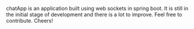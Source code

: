 chatApp is an application built using web sockets in spring boot. It is still in the initial stage of development and there is a lot to improve. Feel free to contribute. Cheers!
